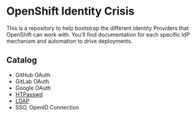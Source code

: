 # OpenShift Identity Crisis

This is a repository to help bootstrap the different Identity Providers that OpenShift can work with.  You'll find documentation for each specific IdP mechanism and automation to drive deployments.

## Catalog

- GitHub OAuth
- GitLab OAuth
- Google OAuth
- [HTPasswd](./htpasswd)
- [LDAP](./ldap)
- SSO, OpenID Connection